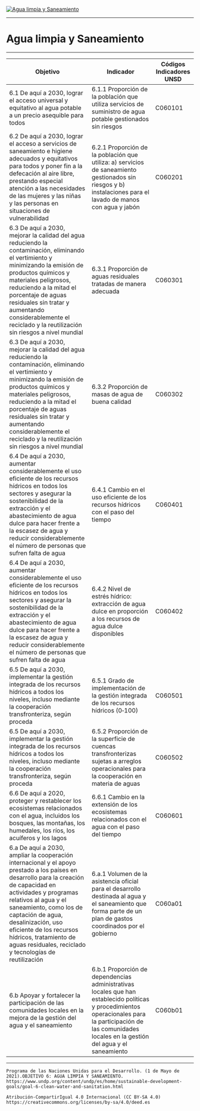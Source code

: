 [![Agua limpia y Saneamiento](https://www.undp.org/content/dam/undp/sdg/tiles/sdg-es-06.png "Agua limpia y Saneamiento")](https://www.undp.org/content/undp/es/home/sustainable-development-goals/goal-6-clean-water-and-sanitation.html)

--------------------------------------------
# Agua limpia y Saneamiento
--------------------------------------------

|Objetivo|Indicador|Códigos Indicadores UNSD|
| ----- | ----- | ----- |
|6.1 De aquí a 2030, lograr el acceso universal y equitativo al agua potable a un precio asequible para todos|6.1.1 Proporción de la población que utiliza servicios de suministro de agua potable gestionados sin riesgos|C060101|
|6.2 De aquí a 2030, lograr el acceso a servicios de saneamiento e higiene adecuados y equitativos para todos y poner fin a la defecación al aire libre, prestando especial atención a las necesidades de las mujeres y las niñas y las personas en situaciones de vulnerabilidad|6.2.1 Proporción de la población que utiliza: a) servicios de saneamiento gestionados sin riesgos y b) instalaciones para el lavado de manos con agua y jabón|C060201|
|6.3 De aquí a 2030, mejorar la calidad del agua reduciendo la contaminación, eliminando el vertimiento y minimizando la emisión de productos químicos y materiales peligrosos, reduciendo a la mitad el porcentaje de aguas residuales sin tratar y aumentando considerablemente el reciclado y la reutilización sin riesgos a nivel mundial|6.3.1 Proporción de aguas residuales tratadas de manera adecuada|C060301|
|6.3 De aquí a 2030, mejorar la calidad del agua reduciendo la contaminación, eliminando el vertimiento y minimizando la emisión de productos químicos y materiales peligrosos, reduciendo a la mitad el porcentaje de aguas residuales sin tratar y aumentando considerablemente el reciclado y la reutilización sin riesgos a nivel mundial|6.3.2 Proporción de masas de agua de buena calidad|C060302|
|6.4 De aquí a 2030, aumentar considerablemente el uso eficiente de los recursos hídricos en todos los sectores y asegurar la sostenibilidad de la extracción y el abastecimiento de agua dulce para hacer frente a la escasez de agua y reducir considerablemente el número de personas que sufren falta de agua|6.4.1 Cambio en el uso eficiente de los recursos hídricos con el paso del tiempo|C060401|
|6.4 De aquí a 2030, aumentar considerablemente el uso eficiente de los recursos hídricos en todos los sectores y asegurar la sostenibilidad de la extracción y el abastecimiento de agua dulce para hacer frente a la escasez de agua y reducir considerablemente el número de personas que sufren falta de agua|6.4.2 Nivel de estrés hídrico: extracción de agua dulce en proporción a los recursos de agua dulce disponibles|C060402|
|6.5 De aquí a 2030, implementar la gestión integrada de los recursos hídricos a todos los niveles, incluso mediante la cooperación transfronteriza, según proceda|6.5.1 Grado de implementación de la gestión integrada de los recursos hídricos (0‑100)|C060501|
|6.5 De aquí a 2030, implementar la gestión integrada de los recursos hídricos a todos los niveles, incluso mediante la cooperación transfronteriza, según proceda|6.5.2 Proporción de la superficie de cuencas transfronterizas sujetas a arreglos operacionales para la cooperación en materia de aguas|C060502|
|6.6 De aquí a 2020, proteger y restablecer los ecosistemas relacionados con el agua, incluidos los bosques, las montañas, los humedales, los ríos, los acuíferos y los lagos|6.6.1 Cambio en la extensión de los ecosistemas relacionados con el agua con el paso del tiempo|C060601|
|6.a De aquí a 2030, ampliar la cooperación internacional y el apoyo prestado a los países en desarrollo para la creación de capacidad en actividades y programas relativos al agua y el saneamiento, como los de captación de agua, desalinización, uso eficiente de los recursos hídricos, tratamiento de aguas residuales, reciclado y tecnologías de reutilización|6.a.1 Volumen de la asistencia oficial para el desarrollo destinada al agua y el saneamiento que forma parte de un plan de gastos coordinados por el gobierno|C060a01|
6.b Apoyar y fortalecer la participación de las comunidades locales en la mejora de la gestión del agua y el saneamiento|6.b.1 Proporción de dependencias administrativas locales que han establecido políticas y procedimientos operacionales para la participación de las comunidades locales en la gestión del agua y el saneamiento|C060b01|


------
```Programa de las Naciones Unidas para el Desarrollo. (1 de Mayo de 2021).OBJETIVO 6: AGUA LIMPIA Y SANEAMIENTO.  https://www.undp.org/content/undp/es/home/sustainable-development-goals/goal-6-clean-water-and-sanitation.html```


```Atribución-CompartirIgual 4.0 Internacional (CC BY-SA 4.0) https://creativecommons.org/licenses/by-sa/4.0/deed.es```
